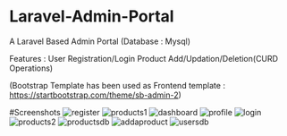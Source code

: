 # Laravel-Admin-Portal
A Laravel Based Admin Portal (Database : Mysql)

Features :
User Registration/Login
Product Add/Updation/Deletion(CURD Operations)

(Bootstrap Template has been used as Frontend template : https://startbootstrap.com/theme/sb-admin-2)


#Screenshots
![register](https://github.com/Itsbijoshuman/Laravel-Admin-Portal-/assets/93047483/7e4a49f1-c168-4030-90cd-27242e125ad7)
![products1](https://github.com/Itsbijoshuman/Laravel-Admin-Portal-/assets/93047483/094efa47-075d-42de-a31f-64bb4748e430)
![dashboard](https://github.com/Itsbijoshuman/Laravel-Admin-Portal-/assets/93047483/80876efb-f3c5-4ff7-9431-241c8bad5edf)
![profile](https://github.com/Itsbijoshuman/Laravel-Admin-Portal-/assets/93047483/c95e4490-10fb-4959-a4d1-d89700f63adf)
![login](https://github.com/Itsbijoshuman/Laravel-Admin-Portal-/assets/93047483/c61a3a56-640e-4747-9ddd-d493e2c501e6)
![products2](https://github.com/Itsbijoshuman/Laravel-Admin-Portal-/assets/93047483/9c8e3e4e-9340-4c3e-878d-c960db5b96ae)
![productsdb](https://github.com/Itsbijoshuman/Laravel-Admin-Portal-/assets/93047483/8cb3fb39-1486-490f-a733-7027b54bc261)
![addaproduct](https://github.com/Itsbijoshuman/Laravel-Admin-Portal-/assets/93047483/229b20b1-ae22-42eb-b614-5504eaef8e40)
![usersdb](https://github.com/Itsbijoshuman/Laravel-Admin-Portal-/assets/93047483/e5d2bcf8-b8cc-43f5-8939-1cdf4b105ba5)

